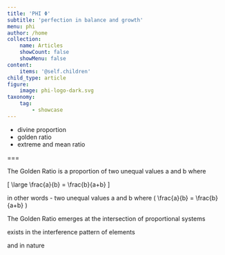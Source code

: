```yaml
---
title: 'PHI Φ'
subtitle: 'perfection in balance and growth'
menu: phi
author: /home
collection:
    name: Articles
    showCount: false
    showMenu: false
content:
    items: '@self.children'
child_type: article
figure:
    image: phi-logo-dark.svg
taxonomy:
    tag:
        - showcase
---
```


- divine proportion
- golden ratio
- extreme and mean ratio

===

The Golden Ratio is a proportion of two unequal values a and b where

\[
\large
\frac{a}{b} = \frac{b}{a+b}
\]

in other words - two unequal values a and b where \( \frac{a}{b} = \frac{b}{a+b} \)

The Golden Ratio emerges at the intersection of proportional systems

exists in the interference pattern of elements

and in nature
